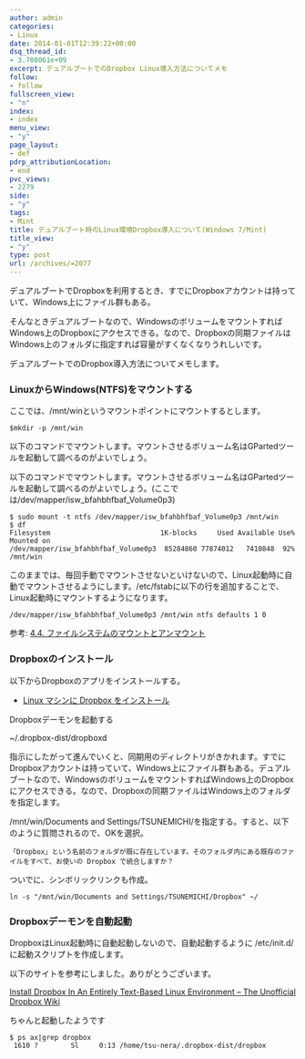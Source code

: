 ```yaml
---
author: admin
categories:
- Linux
date: 2014-01-01T12:39:22+00:00
dsq_thread_id:
- 3.708061e+09
excerpt: デュアルブートでのDropbox Linux導入方法についてメモ
follow:
- follow
fullscreen_view:
- "n"
index:
- index
menu_view:
- "y"
page_layout:
- def
pdrp_attributionLocation:
- end
pvc_views:
- 2279
side:
- "y"
tags:
- Mint
title: デュアルブート時のLinux環境Dropbox導入について(Windows 7/Mint)
title_view:
- "y"
type: post
url: /archives/=2077
---
```


<!--:ja-->

デュアルブートでDropboxを利用するとき、すでにDropboxアカウントは持っていて、Windows上にファイル群もある。

そんなときデュアルブートなので、WindowsのボリュームをマウントすればWindows上のDropboxにアクセスできる。なので、Dropboxの同期ファイルはWindows上のフォルダに指定すれば容量がすくなくなりうれしいです。

デュアルブートでのDropbox導入方法についてメモします。

### LinuxからWindows(NTFS)をマウントする

ここでは、/mnt/winというマウントポイントにマウントするとします。

    $mkdir -p /mnt/win
    

以下のコマンドでマウントします。マウントさせるボリューム名はGPartedツールを起動して調べるのがよいでしょう。

以下のコマンドでマウントします。マウントさせるボリューム名はGPartedツールを起動して調べるのがよいでしょう。(ここでは/dev/mapper/isw\_bfahbhfbaf\_Volume0p3)

    $ sudo mount -t ntfs /dev/mapper/isw_bfahbhfbaf_Volume0p3 /mnt/win
    $ df
    Filesystem                           1K-blocks     Used Available Use% Mounted on
    /dev/mapper/isw_bfahbhfbaf_Volume0p3  85284860 77874012   7410848  92% /mnt/win
    

このままでは、毎回手動でマウントさせないといけないので、Linux起動時に自動でマウントさせるようにします。/etc/fstabに以下の行を追加することで、Linux起動時にマウントするようになります。

    /dev/mapper/isw_bfahbhfbaf_Volume0p3 /mnt/win ntfs defaults 1 0
    

参考: [4.4. ファイルシステムのマウントとアンマウント][1]

### Dropboxのインストール

以下からDropboxのアプリをインストールする。

  * [Linux マシンに Dropbox をインストール][2]

Dropboxデーモンを起動する 
      
~/.dropbox-dist/dropboxd

指示にしたがって進んでいくと、同期用のディレクトリがきかれます。すでにDropboxアカウントは持っていて、Windows上にファイル群もある。デュアルブートなので、WindowsのボリュームをマウントすればWindows上のDropboxにアクセスできる。なので、Dropboxの同期ファイルはWindows上のフォルダを指定します。

/mnt/win/Documents and Settings/TSUNEMICHI/を指定する。すると、以下のように質問されるので、OKを選択。

    「Dropbox」という名前のフォルダが既に存在しています。そのフォルダ内にある既存のファイルをすべて、お使いの Dropbox で統合しますか？
    

ついでに、シンボリックリンクも作成。

    ln -s "/mnt/win/Documents and Settings/TSUNEMICHI/Dropbox" ~/
    

### Dropboxデーモンを自動起動

DropboxはLinux起動時に自動起動しないので、自動起動するように /etc/init.d/に起動スクリプトを作成します。

以下のサイトを参考にしました。ありがとうございます。

[Install Dropbox In An Entirely Text-Based Linux Environment &#8211; The Unofficial Dropbox Wiki][3]

ちゃんと起動したようです

    $ ps ax|grep dropbox
     1610 ?        Sl     0:13 /home/tsu-nera/.dropbox-dist/dropbox
    

<!--:-->

 [1]: http://www.freebsd.org/doc/ja/books/handbook/mount-unmount.html
 [2]: https://www.dropbox.com/install?os=lnx
 [3]: http://www.dropboxwiki.com/tips-and-tricks/install-dropbox-in-an-entirely-text-based-linux-environment#debianubuntu